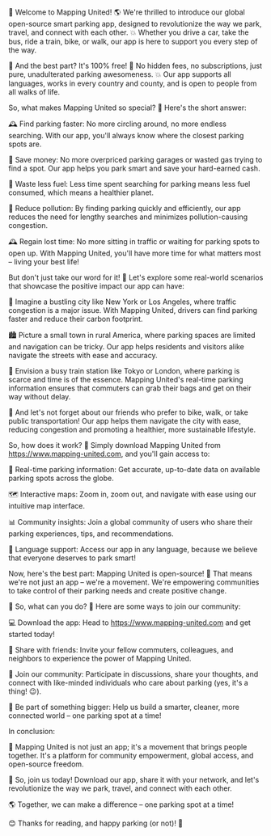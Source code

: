 🚨 Welcome to Mapping United! 🌎 We're thrilled to introduce our global open-source smart parking app, designed to revolutionize the way we park, travel, and connect with each other. 💥 Whether you drive a car, take the bus, ride a train, bike, or walk, our app is here to support you every step of the way.

🎉 And the best part? It's 100% free! 🤑 No hidden fees, no subscriptions, just pure, unadulterated parking awesomeness. 💥 Our app supports all languages, works in every country and county, and is open to people from all walks of life.

So, what makes Mapping United so special? 🤔 Here's the short answer:

🕰️ Find parking faster: No more circling around, no more endless searching. With our app, you'll always know where the closest parking spots are.

💸 Save money: No more overpriced parking garages or wasted gas trying to find a spot. Our app helps you park smart and save your hard-earned cash.

🚗 Waste less fuel: Less time spent searching for parking means less fuel consumed, which means a healthier planet.

🌿 Reduce pollution: By finding parking quickly and efficiently, our app reduces the need for lengthy searches and minimizes pollution-causing congestion.

🕰️ Regain lost time: No more sitting in traffic or waiting for parking spots to open up. With Mapping United, you'll have more time for what matters most – living your best life!

But don't just take our word for it! 🤔 Let's explore some real-world scenarios that showcase the positive impact our app can have:

🌆 Imagine a bustling city like New York or Los Angeles, where traffic congestion is a major issue. With Mapping United, drivers can find parking faster and reduce their carbon footprint.

🏙️ Picture a small town in rural America, where parking spaces are limited and navigation can be tricky. Our app helps residents and visitors alike navigate the streets with ease and accuracy.

🚂 Envision a busy train station like Tokyo or London, where parking is scarce and time is of the essence. Mapping United's real-time parking information ensures that commuters can grab their bags and get on their way without delay.

🌈 And let's not forget about our friends who prefer to bike, walk, or take public transportation! Our app helps them navigate the city with ease, reducing congestion and promoting a healthier, more sustainable lifestyle.

So, how does it work? 🤔 Simply download Mapping United from https://www.mapping-united.com, and you'll gain access to:

📍 Real-time parking information: Get accurate, up-to-date data on available parking spots across the globe.

🗺️ Interactive maps: Zoom in, zoom out, and navigate with ease using our intuitive map interface.

📊 Community insights: Join a global community of users who share their parking experiences, tips, and recommendations.

💬 Language support: Access our app in any language, because we believe that everyone deserves to park smart!

Now, here's the best part: Mapping United is open-source! 🌟 That means we're not just an app – we're a movement. We're empowering communities to take control of their parking needs and create positive change.

🎉 So, what can you do? 🤔 Here are some ways to join our community:

💻 Download the app: Head to https://www.mapping-united.com and get started today!

📱 Share with friends: Invite your fellow commuters, colleagues, and neighbors to experience the power of Mapping United.

👥 Join our community: Participate in discussions, share your thoughts, and connect with like-minded individuals who care about parking (yes, it's a thing! 😉).

💪 Be part of something bigger: Help us build a smarter, cleaner, more connected world – one parking spot at a time!

In conclusion:

🌟 Mapping United is not just an app; it's a movement that brings people together. It's a platform for community empowerment, global access, and open-source freedom.

💪 So, join us today! Download our app, share it with your network, and let's revolutionize the way we park, travel, and connect with each other.

🌎 Together, we can make a difference – one parking spot at a time!

😊 Thanks for reading, and happy parking (or not)! 🚗